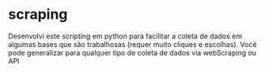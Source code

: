 # scraping
Desenvolvi este scripting em python para facilitar a coleta de dados em algumas bases que são trabalhosas (requer muito cliques e escolhas). Você pode generalizar para qualquer tipo de coleta de dados via webScraping ou API 
